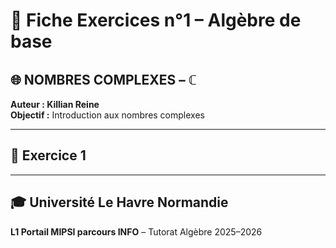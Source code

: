 # 📘 Fiche Exercices n°1 – Algèbre de base

## 🌐 NOMBRES COMPLEXES –  $\mathbb{C}$ 
**Auteur : Killian Reine**  
**Objectif :** Introduction aux nombres complexes

---

## 🧩 Exercice 1 
---

## 🎓 Université Le Havre Normandie  
**L1 Portail MIPSI parcours INFO** – Tutorat Algèbre 2025–2026

